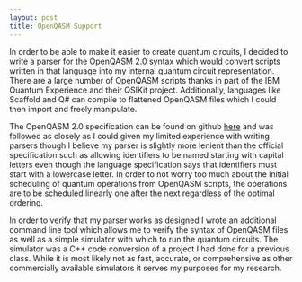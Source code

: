 ```yaml
---
layout: post
title: OpenQASM Support
---
```

In order to be able to make it easier to create quantum circuits, I decided to write a parser for the OpenQASM 2.0 syntax which would convert scripts written in that language into my internal quantum circuit representation. There are a large number of OpenQASM scripts thanks in part of the IBM Quantum Experience and their QSIKit project. Additionally, languages like Scaffold and Q# can compile to flattened OpenQASM files which I could then import and freely manipulate. 

The OpenQASM 2.0 specification can be found on github [here](https://github.com/Qiskit/openqasm/blob/master/spec/qasm2.rst) and was followed as closely as I could given my limited experience with writing parsers though I believe my parser is slightly more lenient than the official specification such as allowing identifiers to be named starting with capital letters even though the language specification says that identifiers must start with a lowercase letter. In order to not worry too much about the initial scheduling of quantum operations from OpenQASM scripts, the operations are to be scheduled linearly one after the next regardless of the optimal ordering. 

In order to verify that my parser works as designed I wrote an additional command line tool which allows me to verify the syntax of OpenQASM files as well as a simple simulator with which to run the quantum circuits. The simulator was a C++ code conversion of a project I had done for a previous class. While it is most likely not as fast, accurate, or comprehensive as other commercially available simulators it serves my purposes for my research. 